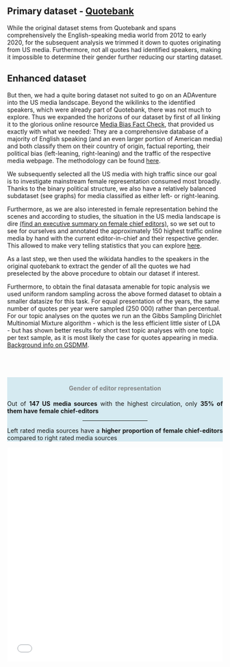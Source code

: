<!-- ---
layout: post
title: "DATA"
# subtitle: "because they lacked opposable thumbs and the brainpower to build a space program."
background: '/img/gender-data-gap-davos.jpg'
--- -->

## Primary dataset - [Quotebank](https://quotebank.dlab.tools/)

While the original dataset stems from Quotebank and spans comprehensively the English-speaking media world from 2012 to early 2020, for the subsequent analysis we trimmed it down to quotes originating from US media. Furthermore, not all quotes had identified speakers, making it impossible to determine their gender further reducing our starting dataset.

## Enhanced dataset

But then, we had a quite boring dataset not suited to go on an ADAventure into the US media landscape. Beyond the wikilinks to the identified speakers, which were already part of Quotebank, there was not much to explore. Thus we expanded the horizons of our dataset by first of all linking it to the glorious online resource [Media Bias Fact Check](https://mediabiasfactcheck.com/), that provided us exactly with what we needed: They are a comprehensive database of a majority of English speaking (and an even larger portion of American media) and both classify them on their country of origin, factual reporting, their political bias (left-leaning, right-leaning) and the traffic of the respective media webpage. The methodology can be found [here](https://mediabiasfactcheck.com/methodology/).

We subsequently selected all the US media with high traffic since our goal is to investigate mainstream female representation consumed most broadly. Thanks to the binary political structure, we also have a relatively balanced subdataset (see graphs) for media classified as either left- or right-leaning. 

Furthermore, as we are also interested in female representation behind the scenes and according to studies, the situation in the US media landscape is dire [(find an executive summary on female chief editors)](https://womensmediacenter.com/reports/the-status-of-women-in-u-s-media-2019), so we set out to see for ourselves and annotated the approximately 150 highest traffic online media by hand with the current editor-in-chief and their respective gender. This allowed to make very telling statistics that you can explore [here](https://vfayt99.github.io/femedia/2021/01/02/Analysis.html).

As a last step, we then used the wikidata handles to the speakers in the original quotebank to extract the gender of all the quotes we had preselected by the above procedure to obtain our dataset if interest.

Furthermore, to obtain the final datasata amenable for topic analysis we used uniform random sampling across the above formed dataset to obtain a smaller datasize for this task. For equal presentation of the years, the same number of quotes per year were sampled (250 000) rather than percentual. For our topic analyses on the quotes we run an the Gibbs Sampling Dirichlet Multinomial Mixture algorithm - which is the less efficient little sister of LDA - but has shown better results for short text topic analyses with one topic per text sample, as it is most likely the case for quotes appearing in media. [Background info on GSDMM](https://towardsdatascience.com/short-text-topic-modelling-lda-vs-gsdmm-20f1db742e14).

<br><br>

<div class="row">
      <div class="col-lg-4" style="background-color:rgba(173, 216, 230, 0.5); text-align:center">
            <div class="d-block h-100">
                <h4 style="color:#858585;"><br>Gender of editor representation</h4>
                  <p align="justify"> Out of <b>147 US media sources</b> with the highest circulation, only <b>35% of them have female chief-editors</b> </p>
                <hr style="margin: auto;border-color: rgb(173, 216, 230); border-width: 0.25rem; width: 30%;">
                <p align="justify"> Left rated media sources have a <b>higher proportion of female chief-editors</b> compared to right rated media sources </p>
            </div>
      </div>
      <div class="col-lg-8">
            <div class="d-block h-100">
                <iframe  width = "100%" height= "500" frameborder="0" scrolling="no" src="//plotly.com/~VFayt99/3.embed"></iframe>
            </div>
      </div>
      
</div>

<br>
<!-- <iframe  width = "100%" height= "300" frameborder="0" scrolling="no" src="//plotly.com/~VFayt99/6.embed"></iframe> -->

<!-- <iframe width="900" height="800" frameborder="0" scrolling="no" src="//plotly.com/~VFayt99/3.embed"></iframe> -->
